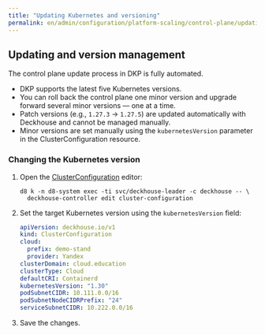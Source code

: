 ```yaml
---
title: "Updating Kubernetes and versioning"
permalink: en/admin/configuration/platform-scaling/control-plane/updating-and-versioning.html
---
```


## Updating and version management

The control plane update process in DKP is fully automated.

- DKP supports the latest five Kubernetes versions.
- You can roll back the control plane one minor version and upgrade forward several minor versions — one at a time.
- Patch versions (e.g., `1.27.3` → `1.27.5`) are updated automatically with Deckhouse and cannot be managed manually.
- Minor versions are set manually using the `kubernetesVersion` parameter in the ClusterConfiguration resource.

### Changing the Kubernetes version

1. Open the [ClusterConfiguration](/installing/configuration.html#clusterconfiguration) editor:

   ```shell
   d8 k -n d8-system exec -ti svc/deckhouse-leader -c deckhouse -- \
     deckhouse-controller edit cluster-configuration
   ```

1. Set the target Kubernetes version using the `kubernetesVersion` field:

   ```yaml
   apiVersion: deckhouse.io/v1
   kind: ClusterConfiguration
   cloud:
     prefix: demo-stand
     provider: Yandex
   clusterDomain: cloud.education
   clusterType: Cloud
   defaultCRI: Containerd
   kubernetesVersion: "1.30"
   podSubnetCIDR: 10.111.0.0/16
   podSubnetNodeCIDRPrefix: "24"
   serviceSubnetCIDR: 10.222.0.0/16
   ```

1. Save the changes.

